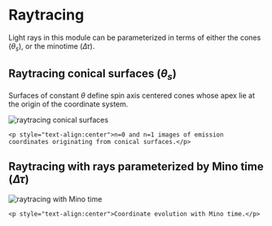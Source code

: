 # Raytracing

Light rays in this module can be parameterized in terms of either the cones ($\theta_s$), or the minotime ($\Delta\tau$).

## Raytracing conical surfaces ($\theta_s$)
Surfaces of constant $\theta$ define spin axis centered cones whose apex lie at the origin of the coordinate system.

![raytracing conical surfaces](examples/coordinate.gif)
```@raw html
<p style="text-align:center">n=0 and n=1 images of emission coordinates originating from conical surfaces.</p>
```

## Raytracing with rays parameterized by Mino time ($\Delta\tau$)

![raytracing with Mino time](examples/raytrace.gif)
```@raw html
<p style="text-align:center">Coordinate evolution with Mino time.</p>
```